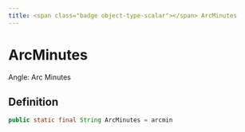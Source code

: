 ```yaml
---
title: <span class="badge object-type-scalar"></span> ArcMinutes
---
```

# <span class="badge object-type-scalar"></span> ArcMinutes

Angle: Arc Minutes

## Definition

```java
public static final String ArcMinutes = arcmin
```
